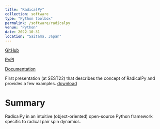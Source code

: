 ```yaml
---
title: "RadicalPy"
collection: software
type: "Python toolbox"
permalink: /software/radicalpy
venue: "Python"
date: 2022-10-31
location: "Saitama, Japan"
---
```


[GitHub](https://github.com/Spin-Chemistry-Labs/radicalpy)

[PyPI](https://pypi.org/project/radicalpy/)

[Documentation](https://radicalpy.readthedocs.io)

First presentation (at SEST22) that describes the concept of RadicalPy and provides a few examples. [download](files/SEST22.pdf)

Summary
======

RadicalPy in an intuitive (object-oriented) open-source Python framework specific to radical pair spin dynamics.
